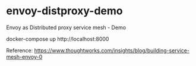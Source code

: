 # envoy-distproxy-demo
Envoy as Distributed proxy service mesh - Demo

docker-compose up
http://localhost:8000

Reference:
https://www.thoughtworks.com/insights/blog/building-service-mesh-envoy-0
